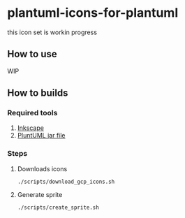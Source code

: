 # plantuml-icons-for-plantuml

this icon set is workin progress

## How to use

WIP

## How to builds

### Required tools

1. [Inkscape](https://inkscape.org/)
1. [PluntUML jar file](https://plantuml.com/ja/download)

### Steps

1. Downloads icons

   ```console
   ./scripts/download_gcp_icons.sh
   ```

1. Generate sprite

   ```console
   ./scripts/create_sprite.sh
   ```
